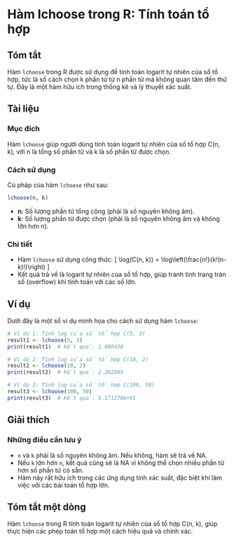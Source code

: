 <!--
Meta Description: # Hàm lchoose trong R: Tính toán tổ hợp ## Tóm tắt Hàm `lchoose` trong R được sử dụng để tính toán logarit tự nhiên của số tổ hợp, tức là số cách chọn...
Meta Keywords: lchoose, hàm, hợp, tính, của
-->

# Hàm lchoose trong R: Tính toán tổ hợp

## Tóm tắt
Hàm `lchoose` trong R được sử dụng để tính toán logarit tự nhiên của số tổ hợp, tức là số cách chọn k phần tử từ n phần tử mà không quan tâm đến thứ tự. Đây là một hàm hữu ích trong thống kê và lý thuyết xác suất.

## Tài liệu
### Mục đích
Hàm `lchoose` giúp người dùng tính toán logarit tự nhiên của số tổ hợp C(n, k), với n là tổng số phần tử và k là số phần tử được chọn.

### Cách sử dụng
Cú pháp của hàm `lchoose` như sau:
```R
lchoose(n, k)
```
- **n**: Số lượng phần tử tổng cộng (phải là số nguyên không âm).
- **k**: Số lượng phần tử được chọn (phải là số nguyên không âm và không lớn hơn n).

### Chi tiết
- Hàm `lchoose` sử dụng công thức:
  \[
  \log(C(n, k)) = \log\left(\frac{n!}{k!(n-k)!}\right)
  \]
- Kết quả trả về là logarit tự nhiên của số tổ hợp, giúp tránh tình trạng tràn số (overflow) khi tính toán với các số lớn.

## Ví dụ
Dưới đây là một số ví dụ minh họa cho cách sử dụng hàm `lchoose`:

```R
# Ví dụ 1: Tính log của số tổ hợp C(5, 3)
result1 <- lchoose(5, 3)
print(result1)  # Kết quả: 1.609438

# Ví dụ 2: Tính log của số tổ hợp C(10, 2)
result2 <- lchoose(10, 2)
print(result2)  # Kết quả: 2.302585

# Ví dụ 3: Tính log của số tổ hợp C(100, 50)
result3 <- lchoose(100, 50)
print(result3)  # Kết quả: 5.171278e+01
```

## Giải thích
### Những điều cần lưu ý
- `n` và `k` phải là số nguyên không âm. Nếu không, hàm sẽ trả về NA.
- Nếu `k` lớn hơn `n`, kết quả cũng sẽ là NA vì không thể chọn nhiều phần tử hơn số phần tử có sẵn.
- Hàm này rất hữu ích trong các ứng dụng tính xác suất, đặc biệt khi làm việc với các bài toán tổ hợp lớn.

## Tóm tắt một dòng
Hàm `lchoose` trong R tính toán logarit tự nhiên của số tổ hợp C(n, k), giúp thực hiện các phép toán tổ hợp một cách hiệu quả và chính xác.